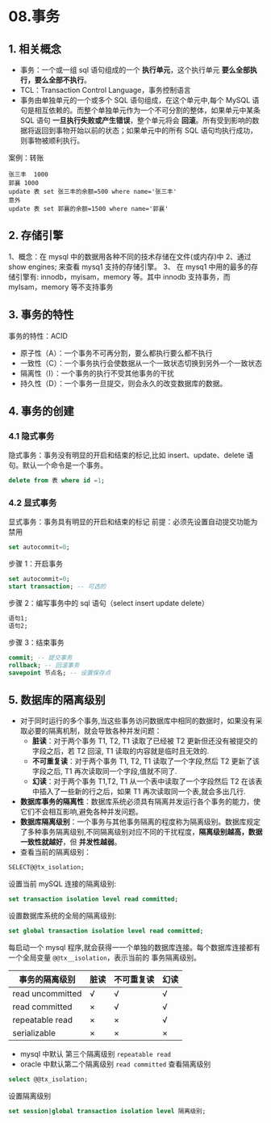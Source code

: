 # 08.事务

## 1. 相关概念

- 事务：一个或一组 sql 语句组成的一个 **执行单元**，这个执行单元 **要么全部执行，要么全部不执行**。
- TCL：Transaction Control Language，事务控制语言
- 事务由单独单元的一个或多个 SQL 语句组成，在这个单元中,每个 MySQL 语句是相互依赖的。而整个单独单元作为一个不可分割的整体，如果单元中某条 SQL 语句 **一旦执行失败或产生错误**，整个单元将会 **回滚**。所有受到影响的数据将返回到事物开始以前的状态；如果单元中的所有 SQL 语句均执行成功，则事物被顺利执行。

案例：转账

```
张三丰  1000
郭襄 1000
update 表 set 张三丰的余额=500 where name='张三丰'
意外
update 表 set 郭襄的余额=1500 where name='郭襄'
```

## 2. 存储引擎

1、概念：在 mysql 中的数据用各种不同的技术存储在文件(或内存)中
2、通过 show engines; 来查看 mysq1 支持的存储引擎。
3、 在 mysq1 中用的最多的存储引擎有: innodb，myisam，memory 等。其中 innodb 支持事务，而
myIsam，memory 等不支持事务

## 3. 事务的特性

事务的特性：ACID

- 原子性（A）：一个事务不可再分割，要么都执行要么都不执行
- 一致性（C）：一个事务执行会使数据从一个一致状态切换到另外一个一致状态
- 隔离性（I）：一个事务的执行不受其他事务的干扰
- 持久性（D）：一个事务一旦提交，则会永久的改变数据库的数据。

## 4. 事务的创建

### 4.1 隐式事务

隐式事务：事务没有明显的开启和结束的标记,比如 insert、update、delete 语句。默认一个命令是一个事务。

```sql
delete from 表 where id =1;
```

### 4.2 显式事务

显式事务：事务具有明显的开启和结束的标记
前提：必须先设置自动提交功能为禁用

```sql
set autocommit=0;
```

步骤 1：开启事务

```sql
set autocommit=0;
start transaction; -- 可选的
```

步骤 2：编写事务中的 sql 语句（select insert update delete）

```sql
语句1;
语句2;
```

步骤 3：结束事务

```sql
commit; -- 提交事务
rollback; -- 回滚事务
savepoint 节点名; -- 设置保存点
```

## 5. 数据库的隔离级别

- 对于同时运行的多个事务,当这些事务访问数据库中相同的数据时，如果没有采取必要的隔离机制，就会导致各种并发问题：
  - **脏读**：对于两个事务 T1, T2, T1 读取了已经被 T2 更新但还没有被提交的字段之后，若 T2 回滚, T1 读取的内容就是临时且无效的.
  - **不可重复读**：对于两个事务 T1, T2, T1 读取了一个字段,然后 T2 更新了该字段之后, T1 再次读取同一个字段,值就不同了.
  - **幻读**：对于两个事务 T1,T2, T1 从一个表中读取了一个字段然后 T2 在该表中插入了一些新的行之后，如果 T1 再次读取同一个表,就会多出几行.
- **数据库事务的隔离性**：数据库系统必须具有隔离并发运行各个事务的能力，使它们不会相互影响,避免各种并发问题。
- **数据库隔离级别**：一个事务与其他事务隔离的程度称为隔离级别。数据库规定了多种事务隔离级别,不同隔离级别对应不同的干扰程度，**隔离级别越高，数据一致性就越好**，但 **并发性越弱**。
- 查看当前的隔离级别：

```sql
SELECT@@tx_isolation;
```

设置当前 mySQL 连接的隔离级别:

```sql
set transaction isolation level read committed;
```

设置数据库系统的全局的隔离级别:

```sql
set global transaction isolation level read committed;
```

每启动一个 mysql 程序,就会获得一一个单独的数据库连接。每个数据库连接都有一个全局变量 `@@tx__isolation`，表示当前的
事务隔离级别。

| 事务的隔离级别   | 脏读 | 不可重复读 | 幻读 |
| ---------------- | ---- | ---------- | ---- |
| read uncommitted | √    | √          | √    |
| read committed   | ×    | √          | √    |
| repeatable read  | ×    | ×          | √    |
| serializable     | ×    | ×          | ×    |

- mysql 中默认 第三个隔离级别 `repeatable read`
- oracle 中默认第二个隔离级别 `read committed`
  查看隔离级别

```sql
select @@tx_isolation;
```

设置隔离级别

```sql
set session|global transaction isolation level 隔离级别;
```
